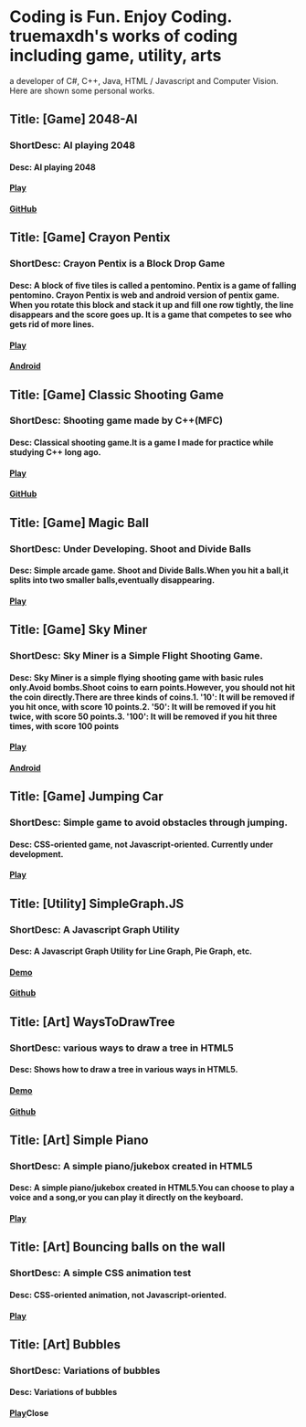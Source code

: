 # Coding is Fun. Enjoy Coding. truemaxdh's works of coding including game, utility, arts
a developer of C#, C++, Java, HTML / Javascript and Computer Vision.
Here are shown some personal works.


## Title: [Game] 2048-AI
### ShortDesc: AI playing 2048
#### Desc: AI playing 2048
#### <a href="https://truemaxdh.github.io/2048-AI/">Play</a>
#### <a href="https://github.com/truemaxdh/2048-AI">GitHub</a>

## Title: [Game] Crayon Pentix
### ShortDesc: Crayon Pentix is a Block Drop Game
#### Desc: A block of five tiles is called a pentomino. Pentix is a game of falling pentomino. Crayon Pentix is web and android version of pentix game. When you rotate this block and stack it up and fill one row tightly, the line disappears and the score goes up. It is a game that competes to see who gets rid of more lines.
#### <a href="https://truemaxdh.github.io/EnjoyCoding/game_pentix/www/">Play</a>
#### <a href="https://play.google.com/store/apps/details?id=com.pgmaru.SimplePentix">Android</a>

## Title: [Game] Classic Shooting Game
### ShortDesc: Shooting game made by C++(MFC)
#### Desc: Classical shooting game.It is a game I made for practice while studying C++ long ago.
#### <a href="https://github.com/truemaxdh/MFC_ShootingGame/blob/master/Release/ShootingGame.exe?raw=true">Play</a>
#### <a href="https://github.com/truemaxdh/MFC_ShootingGame/">GitHub</a>

## Title: [Game] Magic Ball
### ShortDesc: Under Developing. Shoot and Divide Balls
#### Desc: Simple arcade game. Shoot and Divide Balls.When you hit a ball,it splits into two smaller balls,eventually disappearing.
#### <a href="https://truemaxdh.github.io/EnjoyCoding/game_magic_bouncing_ball/">Play</a>

## Title: [Game] Sky Miner
### ShortDesc: Sky Miner is a Simple Flight Shooting Game.
#### Desc: Sky Miner is a simple flying shooting game with basic rules only.Avoid bombs.Shoot coins to earn points.However, you should not hit the coin directly.There are three kinds of coins.1. '10': It will be removed if you hit once, with score 10 points.2. '50': It will be removed if you hit twice, with score 50 points.3. '100': It will be removed if you hit three times, with score 100 points
#### <a href="https://truemaxdh.github.io/EnjoyCoding/game_shooting/www/">Play</a>
#### <a href="https://play.google.com/store/apps/details?id=com.pgmaru.ShootingDream">Android</a>

## Title: [Game] Jumping Car
### ShortDesc: Simple game to avoid obstacles through jumping.
#### Desc: CSS-oriented game, not Javascript-oriented. Currently under development.
#### <a href="https://truemaxdh.github.io/EnjoyCoding/game_hscroll_car/">Play</a>

## Title: [Utility] SimpleGraph.JS
### ShortDesc: A Javascript Graph Utility
#### Desc: A Javascript Graph Utility for Line Graph, Pie Graph, etc.
#### <a href="https://truemaxdh.github.io/simpleGraph.js/">Demo</a>
#### <a href="https://github.com/truemaxdh/simpleGraph.js">Github</a>

## Title: [Art] WaysToDrawTree
### ShortDesc: various ways to draw a tree in HTML5
#### Desc: Shows how to draw a tree in various ways in HTML5.
#### <a href="https://truemaxdh.github.io/WaysToDrawTree/">Demo</a>
#### <a href="https://github.com/truemaxdh/WaysToDrawTree">Github</a>

## Title: [Art] Simple Piano
### ShortDesc: A simple piano/jukebox created in HTML5
#### Desc: A simple piano/jukebox created in HTML5.You can choose to play a voice and a song,or you can play it directly on the keyboard.
#### <a href="https://truemaxdh.github.io/SimplePiano/">Play</a>

## Title: [Art] Bouncing balls on the wall
### ShortDesc: A simple CSS animation test
#### Desc: CSS-oriented animation, not Javascript-oriented.
#### <a href="https://truemaxdh.github.io/EnjoyCoding/lab_straight-bouncing_balls/">Play</a>

## Title: [Art] Bubbles
### ShortDesc: Variations of bubbles
#### Desc: Variations of bubbles
#### <a href="https://truemaxdh.github.io/Bubbles/">Play</a></li><a onclick="showStaticCont();">Close</a></ul>
